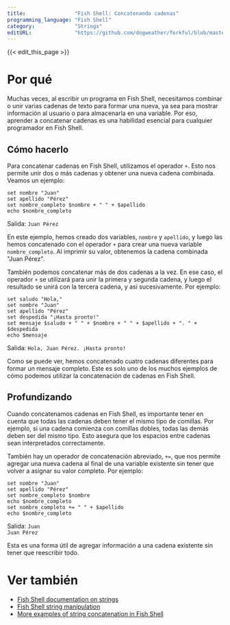 ```yaml
---
title:                "Fish Shell: Concatenando cadenas"
programming_language: "Fish Shell"
category:             "Strings"
editURL:              "https://github.com/dogweather/forkful/blob/master/content/es/fish-shell/concatenating-strings.md"
---
```


{{< edit_this_page >}}

# Por qué
Muchas veces, al escribir un programa en Fish Shell, necesitamos combinar o unir varias cadenas de texto para formar una nueva, ya sea para mostrar información al usuario o para almacenarla en una variable. Por eso, aprender a concatenar cadenas es una habilidad esencial para cualquier programador en Fish Shell.

## Cómo hacerlo
Para concatenar cadenas en Fish Shell, utilizamos el operador `+`. Esto nos permite unir dos o más cadenas y obtener una nueva cadena combinada. Veamos un ejemplo:

```fish
set nombre "Juan"
set apellido "Pérez"
set nombre_completo $nombre + " " + $apellido
echo $nombre_completo
```
Salida: `Juan Pérez`

En este ejemplo, hemos creado dos variables, `nombre` y `apellido`, y luego las hemos concatenado con el operador `+` para crear una nueva variable `nombre_completo`. Al imprimir su valor, obtenemos la cadena combinada "Juan Pérez".

También podemos concatenar más de dos cadenas a la vez. En ese caso, el operador `+` se utilizará para unir la primera y segunda cadena, y luego el resultado se unirá con la tercera cadena, y así sucesivamente. Por ejemplo:

```fish
set saludo "Hola,"
set nombre "Juan"
set apellido "Pérez"
set despedida "¡Hasta pronto!"
set mensaje $saludo + " " + $nombre + " " + $apellido + ". " + $despedida
echo $mensaje
```
Salida: `Hola, Juan Pérez. ¡Hasta pronto!`

Como se puede ver, hemos concatenado cuatro cadenas diferentes para formar un mensaje completo. Este es solo uno de los muchos ejemplos de cómo podemos utilizar la concatenación de cadenas en Fish Shell.

## Profundizando
Cuando concatenamos cadenas en Fish Shell, es importante tener en cuenta que todas las cadenas deben tener el mismo tipo de comillas. Por ejemplo, si una cadena comienza con comillas dobles, todas las demás deben ser del mismo tipo. Esto asegura que los espacios entre cadenas sean interpretados correctamente.

También hay un operador de concatenación abreviado, `+=`, que nos permite agregar una nueva cadena al final de una variable existente sin tener que volver a asignar su valor completo. Por ejemplo:

```fish
set nombre "Juan"
set apellido "Pérez"
set nombre_completo $nombre
echo $nombre_completo
set nombre_completo += " " + $apellido
echo $nombre_completo
```
Salida: `Juan`  
`Juan Pérez`

Esta es una forma útil de agregar información a una cadena existente sin tener que reescribir todo.

# Ver también
- [Fish Shell documentation on strings](https://fishshell.com/docs/current/tutorial.html#strings)
- [Fish Shell string manipulation](https://fishshell.com/docs/current/tutorial.html#string-manipulation)
- [More examples of string concatenation in Fish Shell](https://www.linuxtricks.fr/wiki/concatenation-de-chaines-de-caracteres-en-fish-shell)